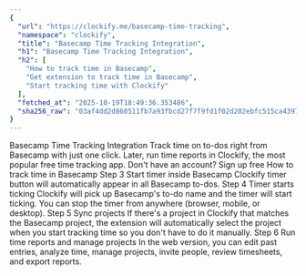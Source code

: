 ```yaml
---
{
  "url": "https://clockify.me/basecamp-time-tracking",
  "namespace": "clockify",
  "title": "Basecamp Time Tracking Integration",
  "h1": "Basecamp Time Tracking Integration",
  "h2": [
    "How to track time in Basecamp",
    "Get extension to track time in Basecamp",
    "Start tracking time with Clockify"
  ],
  "fetched_at": "2025-10-19T18:49:36.353486",
  "sha256_raw": "03af4dd2d860511fb7a93fbcd27f7f9fd1f02d202ebfc515ca4397e852050871"
}
---
```


Basecamp Time Tracking Integration
Track time on to-dos right from Basecamp with just one click. Later, run time reports in Clockify, the most popular free time tracking app.
Don't have an account? Sign up free
How to track time in Basecamp
Step 3
Start timer inside Basecamp
Clockify timer button will automatically appear in all Basecamp to-dos.
Step 4
Timer starts ticking
Clockify will pick up Basecamp's to-do name and the timer will start ticking. You can stop the timer from anywhere (browser, mobile, or desktop).
Step 5
Sync projects
If there's a project in Clockify that matches the Basecamp project, the extension will automatically select the project when you start tracking time so you don't have to do it manually.
Step 6
Run time reports and manage projects
In the web version, you can edit past entries, analyze time, manage projects, invite people, review timesheets, and export reports.